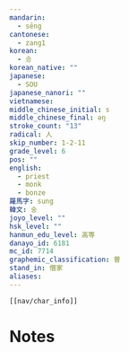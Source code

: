 ```yaml
---
mandarin:
  - sēng
cantonese:
  - zang1
korean:
  - 승
korean_native: ""
japanese:
  - SOU
japanese_nanori: ""
vietnamese:
middle_chinese_initial: s
middle_chinese_final: ǝŋ
stroke_count: "13"
radical: 人
skip_number: 1-2-11
grade_level: 6
pos: ""
english:
  - priest
  - monk
  - bonze
羅馬字: sung
韓文: 숭
joyo_level: ""
hsk_level: ""
hanmun_edu_level: 高等
danayo_id: 6181
mc_id: 7714
graphemic_classification: 曽
stand_in: 僧家
aliases:
---
```

```meta-bind-embed
[[nav/char_info]]
```

# Notes
